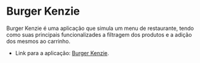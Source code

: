 # Burger Kenzie

Burger Kenzie é uma aplicação que simula um menu de restaurante, tendo como suas principais funcionalizades a filtragem dos produtos e a adição dos mesmos ao carrinho.

- Link para a aplicação: <a href='https://burguer-kenzie-derick-almeida.vercel.app' target="_blank">Burger Kenzie</a>.
